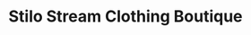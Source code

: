 ---
title: "Stilo Stream Clothing Boutique"
url: /salt-lake-city/stilo-stream-clothing-boutique/
shop: clothes
---